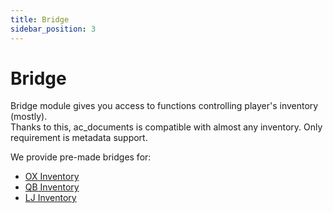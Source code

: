 ```yaml
---
title: Bridge
sidebar_position: 3
---
```


# Bridge
Bridge module gives you access to functions controlling player's inventory (mostly).  
Thanks to this, ac_documents is compatible with almost any inventory. Only requirement is metadata support.

We provide pre-made bridges for:
- [OX Inventory](https://github.com/overextended/ox_inventory)
- [QB Inventory](https://github.com/qbcore-framework/qb-inventory)
- [LJ Inventory](https://github.com/loljoshie/lj-inventory)
